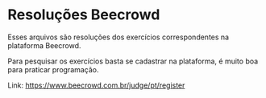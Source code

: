 # Resoluções Beecrowd

Esses arquivos são resoluções dos exercícios correspondentes na plataforma Beecrowd.

Para pesquisar os exercícios basta se cadastrar na plataforma, é muito boa para praticar programação.

Link: https://www.beecrowd.com.br/judge/pt/register

